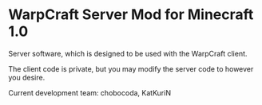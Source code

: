 # WarpCraft Server Mod for Minecraft 1.0

Server software, which is designed to be used with the WarpCraft client.

The client code is private, but you may modify the server code to however you desire.

Current development team: chobocoda, KatKuriN
